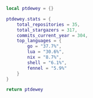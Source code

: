 <!--CONTENT_START-->
```lua
local ptdewey = {}

ptdewey.stats = {
    total_repositories = 35,
    total_stargazers = 317,
    commits_current_year = 304,
    top_languages = {
        go = "37.7%",
        lua = "30.6%",
        nix = "8.7%",
        shell = "6.1%",
        fennel = "5.9%"
    }
}

return ptdewey
```
<!--CONTENT_END-->
